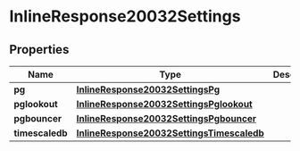 # InlineResponse20032Settings

## Properties
Name | Type | Description | Notes
------------ | ------------- | ------------- | -------------
**pg** | [**InlineResponse20032SettingsPg**](InlineResponse20032SettingsPg.md) |  |  [optional]
**pglookout** | [**InlineResponse20032SettingsPglookout**](InlineResponse20032SettingsPglookout.md) |  |  [optional]
**pgbouncer** | [**InlineResponse20032SettingsPgbouncer**](InlineResponse20032SettingsPgbouncer.md) |  |  [optional]
**timescaledb** | [**InlineResponse20032SettingsTimescaledb**](InlineResponse20032SettingsTimescaledb.md) |  |  [optional]
